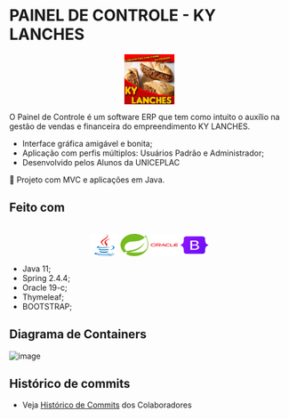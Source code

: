 # PAINEL DE CONTROLE - KY LANCHES
<div align="center">
  <img align="center" alt="Pedro-Java" height="90" src="src/main/resources/static/img/kylanches.jpeg">
</div>

O Painel de Controle é um software ERP que tem como intuito o auxílio na gestão de vendas e financeira do empreendimento KY LANCHES.

- Interface gráfica amigável e bonita;
- Aplicação com perfis múltiplos: Usuários Padrão e Administrador;
- Desenvolvido pelos Alunos da UNICEPLAC

:rocket: Projeto com MVC e aplicações em Java.

## Feito com
<div style="display: inline_block" align="center"><br>
  <img align="center" alt="Pedro-Java" height="40" width="50" src="https://raw.githubusercontent.com/devicons/devicon/master/icons/java/java-original.svg">
  <img align="center" alt="Pedro-Spring" height="40" width="50" src="https://raw.githubusercontent.com/devicons/devicon/master/icons/spring/spring-original.svg">
  <img align="center" alt="Pedro-Oracle" height="40" width="50" src="https://raw.githubusercontent.com/devicons/devicon/master/icons/oracle/oracle-original.svg">
  <img align="center" alt="Pedro-CSS" height="40" width="50" src="https://raw.githubusercontent.com/devicons/devicon/master/icons/bootstrap/bootstrap-original.svg">
  
</div>

  - Java 11;
  - Spring 2.4.4;
  - Oracle 19-c;
  - Thymeleaf;
  - BOOTSTRAP;

## Diagrama de Containers
![image](https://github.com/pedroynk/ky-lanches/assets/139293417/c27c38dc-b412-4cd1-af12-4199dd93d512)



## Histórico de commits
- Veja [Histórico de Commits](https://github.com/pedroynk/ky-lanches/commits/main) dos Colaboradores
